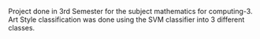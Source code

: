 Project done in 3rd Semester for the subject mathematics for computing-3. Art Style classification was done using the SVM classifier into 3 different classes.

